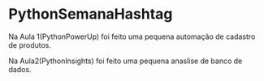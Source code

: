 # PythonSemanaHashtag

Na Aula 1(PythonPowerUp) foi feito uma pequena automação de cadastro de produtos.

Na Aula2(PythonInsights) foi feito uma pequena anaslise de banco de dados.

